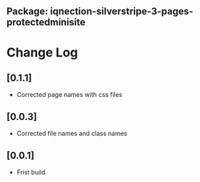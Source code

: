 ## Package: iqnection-silverstripe-3-pages-protectedminisite
# Change Log


## [0.1.1]
- Corrected page names with css files

## [0.0.3]
- Corrected file names and class names

## [0.0.1]
- Frist build